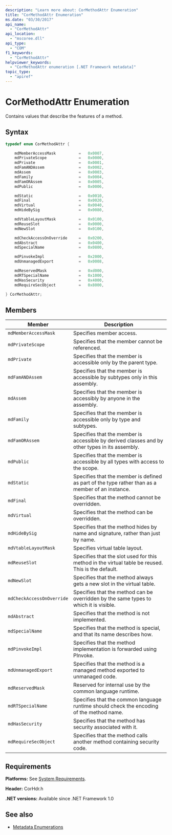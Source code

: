 ```yaml
---
description: "Learn more about: CorMethodAttr Enumeration"
title: "CorMethodAttr Enumeration"
ms.date: "03/30/2017"
api_name:
  - "CorMethodAttr"
api_location:
  - "mscoree.dll"
api_type:
  - "COM"
f1_keywords:
  - "CorMethodAttr"
helpviewer_keywords:
  - "CorMethodAttr enumeration [.NET Framework metadata]"
topic_type:
  - "apiref"
---
```

# CorMethodAttr Enumeration

Contains values that describe the features of a method.

## Syntax

```cpp
typedef enum CorMethodAttr {

    mdMemberAccessMask          =   0x0007,
    mdPrivateScope              =   0x0000,
    mdPrivate                   =   0x0001,
    mdFamANDAssem               =   0x0002,
    mdAssem                     =   0x0003,
    mdFamily                    =   0x0004,
    mdFamORAssem                =   0x0005,
    mdPublic                    =   0x0006,

    mdStatic                    =   0x0010,
    mdFinal                     =   0x0020,
    mdVirtual                   =   0x0040,
    mdHideBySig                 =   0x0080,

    mdVtableLayoutMask          =   0x0100,
    mdReuseSlot                 =   0x0000,
    mdNewSlot                   =   0x0100,

    mdCheckAccessOnOverride     =   0x0200,
    mdAbstract                  =   0x0400,
    mdSpecialName               =   0x0800,

    mdPinvokeImpl               =   0x2000,
    mdUnmanagedExport           =   0x0008,

    mdReservedMask              =   0xd000,
    mdRTSpecialName             =   0x1000,
    mdHasSecurity               =   0x4000,
    mdRequireSecObject          =   0x8000,

} CorMethodAttr;
```

## Members

|Member|Description|
|------------|-----------------|
|`mdMemberAccessMask`|Specifies member access.|
|`mdPrivateScope`|Specifies that the member cannot be referenced.|
|`mdPrivate`|Specifies that the member is accessible only by the parent type.|
|`mdFamANDAssem`|Specifies that the member is accessible by subtypes only in this assembly.|
|`mdAssem`|Specifies that the member is accessibly by anyone in the assembly.|
|`mdFamily`|Specifies that the member is accessible only by type and subtypes.|
|`mdFamORAssem`|Specifies that the member is accessible by derived classes and by other types in its assembly.|
|`mdPublic`|Specifies that the member is accessible by all types with access to the scope.|
|`mdStatic`|Specifies that the member is defined as part of the type rather than as a member of an instance.|
|`mdFinal`|Specifies that the method cannot be overridden.|
|`mdVirtual`|Specifies that the method can be overridden.|
|`mdHideBySig`|Specifies that the method hides by name and signature, rather than just by name.|
|`mdVtableLayoutMask`|Specifies virtual table layout.|
|`mdReuseSlot`|Specifies that the slot used for this method in the virtual table be reused. This is the default.|
|`mdNewSlot`|Specifies that the method always gets a new slot in the virtual table.|
|`mdCheckAccessOnOverride`|Specifies that the method can be overridden by the same types to which it is visible.|
|`mdAbstract`|Specifies that the method is not implemented.|
|`mdSpecialName`|Specifies that the method is special, and that its name describes how.|
|`mdPinvokeImpl`|Specifies that the method implementation is forwarded using PInvoke.|
|`mdUnmanagedExport`|Specifies that the method is a managed method exported to unmanaged code.|
|`mdReservedMask`|Reserved for internal use by the common language runtime.|
|`mdRTSpecialName`|Specifies that the common language runtime should check the encoding of the method name.|
|`mdHasSecurity`|Specifies that the method has security associated with it.|
|`mdRequireSecObject`|Specifies that the method calls another method containing security code.|

## Requirements

 **Platforms:** See [System Requirements](../../../framework/get-started/system-requirements.md).

 **Header:** CorHdr.h

 **.NET versions:** Available since .NET Framework 1.0

## See also

- [Metadata Enumerations](metadata-enumerations.md)
